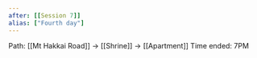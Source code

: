 ```yaml
---
after: [[Session 7]]
alias: ["Fourth day"]
---
```


Path: [[Mt Hakkai Road]] -> [[Shrine]] -> [[Apartment]]
Time ended: 7PM